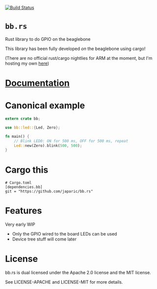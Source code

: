 [![Build Status][status]](https://travis-ci.org/japaric/bb.rs)

# `bb.rs`

Rust library to do GPIO on the beaglebone

This library has been fully developed *on* the beaglebone using cargo!

(There are no official rust/cargo nightlies for ARM at the moment, but I'm
hosting my own [here][ruststrap])

# [Documentation][docs]

# Canonical example

``` rust
extern crate bb;

use bb::led::{Led, Zero};

fn main() {
    // Blink LED0: ON for 500 ms, OFF for 500 ms, repeat
    Led::new(Zero).blink(500, 500);
}
```

# Cargo this

```
# Cargo.toml
[dependencies.bb]
git = "https://github.com/japaric/bb.rs"
```

# Features

Very early WIP

* Only the GPIO wired to the board LEDs can be used
* Device tree stuff will come later

# License

bb.rs is dual licensed under the Apache 2.0 license and the MIT license.

See LICENSE-APACHE and LICENSE-MIT for more details.

[docs]: http://japaric.github.io/bb.rs/bb/
[ruststrap]: https://github.com/japaric/ruststrap
[status]: https://travis-ci.org/japaric/bb.rs.svg?branch=master
